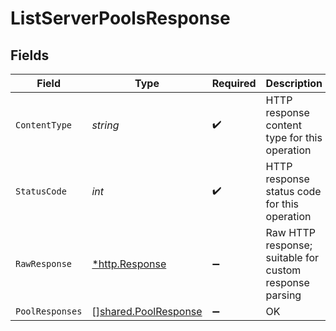 # ListServerPoolsResponse


## Fields

| Field                                                        | Type                                                         | Required                                                     | Description                                                  |
| ------------------------------------------------------------ | ------------------------------------------------------------ | ------------------------------------------------------------ | ------------------------------------------------------------ |
| `ContentType`                                                | *string*                                                     | :heavy_check_mark:                                           | HTTP response content type for this operation                |
| `StatusCode`                                                 | *int*                                                        | :heavy_check_mark:                                           | HTTP response status code for this operation                 |
| `RawResponse`                                                | [*http.Response](https://pkg.go.dev/net/http#Response)       | :heavy_minus_sign:                                           | Raw HTTP response; suitable for custom response parsing      |
| `PoolResponses`                                              | [][shared.PoolResponse](../../models/shared/poolresponse.md) | :heavy_minus_sign:                                           | OK                                                           |